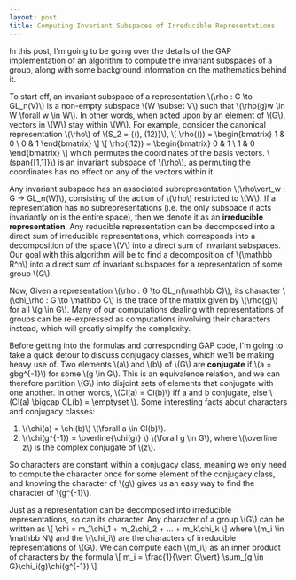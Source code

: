 ```yaml
---
layout: post
title: Computing Invariant Subspaces of Irreducible Representations
---
```


In this post, I'm going to be going over the details of the GAP implementation of an algorithm to compute the invariant subspaces of a group, along with some background information on the mathematics behind it.

To start off, an invariant subspace of a representation \\(\rho : G \to GL_n(V)\\) is a non-empty subspace \\(W \subset V\\) such that \\(\rho(g)w \in W \forall w \in W\\). In other words, when acted upon by an element of \\(G\\), vectors in \\(W\\) stay within \\(W\\). For example, consider the canonical representation \\(\rho\\) of \\(S_2 = \{(), (12)\}\\), 
\\[ \rho(()) = 
\begin{bmatrix} 
1 & 0 \\
0 & 1
\end{bmatrix} \\]
\\[ \rho((12)) = 
\begin{bmatrix} 
0 & 1 \\ 
1 & 0
\end{bmatrix} \\]
which permutes the coordinates of the basis vectors. \\(span\{[1,1]\}\\) is an invariant subspace of \\(\rho\\), as permuting the coordinates has no effect on any of the vectors within it.

Any invariant subspace has an associated subrepresentation \\(\rho\vert_w : G -> GL_n(W)\\), consisting of the action of \\(\rho\\) restricted to \\(W\\). If a representation has no subrepresentations (i.e. the only subspace it acts invariantly on is the entire space), then we denote it as an **irreducible representation**. Any reducible representation can be decomposed into a direct sum of irreducible representations, which corresponds into a decomposition of the space \\(V\\) into a direct sum of invariant subspaces. Our goal with this algorithm will be to find a decomposition of \\(\mathbb R^n\\) into a direct sum of invariant subspaces for a representation of some group \\(G\\).

Now, Given a representation \\(\rho : G \to GL_n(\mathbb C)\\), its character \\(\chi_\rho : G \to \mathbb C\\) is the trace of the matrix given by \\(\rho(g)\\) for all \\(g \in G\\). Many of our computations dealing with representations of groups can be re-expressed as computations involving their characters instead, which will greatly simplfy the complexity.

Before getting into the formulas and corresponding GAP code, I'm going to take a quick detour to discuss conjugacy classes, which we'll be making heavy use of. Two elements \\(a\\) and \\(b\\) of \\(G\\) are **conjugate** if \\(a = gbg^{-1}\\) for some \\(g \in G\\). This is an equivalence relation, and we can therefore partition \\(G\\) into disjoint sets of elements that conjugate with one another. In other words, \\(Cl(a) = Cl(b)\\) iff a and b conjugate, else \\(Cl(a) \bigcap CL(b) = \emptyset \\). Some interesting facts about characters and conjugacy classes:

1. \\(\chi(a) = \chi(b)\\)  \\(\forall a \in Cl(b)\\).
2. \\(\chi(g^{-1}) = \overline{\chi(g)} \\) \\(\forall g \in G\\), where \\(\overline z\\) is the complex conjugate of \\(z\\).

So characters are constant within a conjugacy class, meaning we only need to compute the character once for some element of the conjugacy class, and knowing the character of \\(g\\) gives us an easy way to find the character of \\(g^{-1}\\).

Just as a representation can be decomposed into irreducible representations, so can its character. Any character of a group \\(G\\) can be written as \\[ \chi = m_1\chi_1 + m_2\chi_2 + ... + m_k\chi_k \\] where \\(m_i \in \mathbb N\\) and the \\(\chi_i\\) are the characters of irreducible representations of \\(G\\). We can compute each \\(m_i\\) as an inner product of characters by the formula \\[ m_i = \frac{1}{\vert G\vert} \sum_{g \in G}\chi_i(g)\chi(g^{-1}) \\]


